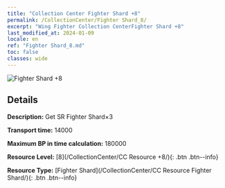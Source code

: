 ```yaml
---
title: "Collection Center Fighter Shard +8"
permalink: /CollectionCenter/Fighter Shard_8/
excerpt: "Wing Fighter Collection CenterFighter Shard +8"
last_modified_at: 2024-01-09
locale: en
ref: "Fighter Shard_8.md"
toc: false
classes: wide
---
```



![Fighter Shard +8](/images/cc/CC_Fighter_Shard_5.png)

## Details

  **Description:** Get SR Fighter Shard×3

  **Transport time:** 14000

  **Maximum BP in time calculation:** 180000

  **Resource Level:** [8](/CollectionCenter/CC Resource +8/){: .btn .btn--info}

  **Resource Type:** [Fighter Shard](/CollectionCenter/CC Resource Fighter Shard/){: .btn .btn--info}

